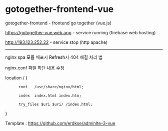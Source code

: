 # gotogether-frontend-vue
gotogether-frontend - frontend go together (vue.js) 

https://gotogether-vue.web.app  - service running  (firebase web hosting)

http://193.123.252.22 - service stop (http apache)

--------------------------------------------------------

nginx spa 모듈 배포시 Refresh시 404 해결 처리 법

nginx.conf 파일 하단 내용 수정

location / {

          root   /usr/share/nginx/html;
          
          index  index.html index.htm;
          
          try_files $uri $uri/ /index.html;
          
}



Template : https://github.com/erdkse/adminlte-3-vue
